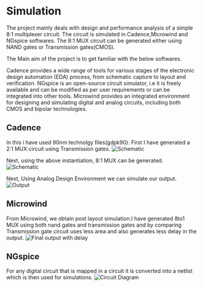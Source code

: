 # Simulation 

The project mainly deals with design and performance analysis of a simple 8:1 multiplexer circuit. The circuit is simulated in Cadence,Microwind and NGspice softwares.
The 8:1 MUX circuit can be generated either using NAND gates or Transmission gates(CMOS).

The Main aim of the project is to get familiar with the below softwares.

Cadence provides a wide range of tools for various stages of the electronic design automation (EDA) process, from schematic capture to layout and verification. 
NGspice is an open-source circuit simulator, i.e it is freely available and can be modified as per user requirements or can be integrated into other tools.
Microwind provides an integrated environment for designing and simulating digital and analog circuits, including both CMOS and bipolar technologies.

## Cadence
In this i have used 90nm technolgy files(gdpk90).
First I have generated a 2:1 MUX circuit using Transmission gates.
![Schematic](https://github.com/SaiVarshit/Digital-circuit-Simulation-in-Cadence-Microwind-and-NGspice/assets/171639583/7f13b88e-c345-42ea-a072-5ebd196e8c7d)

Next, using the above instantiation, 8:1 MUX can be generated.
![Schematic](https://github.com/SaiVarshit/Digital-circuit-Simulation-in-Cadence-Microwind-and-NGspice/assets/171639583/7319c9ea-45b1-4ef6-a8a9-81f636c8f834)

Next, Using Analog Design Environment we can simulate our output.
![Output](https://github.com/SaiVarshit/Digital-circuit-Simulation-in-Cadence-Microwind-and-NGspice/assets/171639583/76371212-c8a8-4017-9ecf-3c670937db28)

## Microwind 

From Microwind, we obtain post layout simulation.I have generated 8to1 MUX using both nand gates and transmission gates and by comparing Transmission gate circuit uses less area and also generates less delay in the output.
![Final output with delay](https://github.com/SaiVarshit/Digital-circuit-Simulation-in-Cadence-Microwind-and-NGspice/assets/171639583/19ab8708-7b10-417f-ac39-bdfaf055302c)

## NGspice
For any digital circuit that is mapped in a circuit it is converted into a netlist which is then used for simulations.
![Circuit Diagram](https://github.com/SaiVarshit/Digital-circuit-Simulation-in-Cadence-Microwind-and-NGspice/assets/171639583/074a00eb-ad74-45fa-8041-2124fc0a4291)

